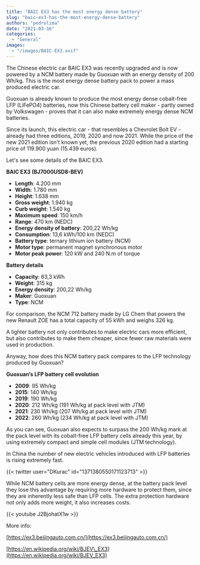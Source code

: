```yaml
---
title: "BAIC EX3 has the most energy dense battery"
slug: "baic-ex3-has-the-most-energy-dense-battery"
authors: "pedrolima"
date: "2021-03-16"
categories:
  - "General"
images:
  - "/images/BAIC-EX3.avif"
---
```


The Chinese electric car BAIC EX3 was recently upgraded and is now powered by a NCM battery made by Guoxuan with an energy density of 200 Wh/kg. This is the most energy dense battery pack to power a mass produced electric car.

Guoxuan is already known to produce the most energy dense cobalt-free LFP (LiFePO4) batteries, now this Chinese battery cell maker - partly owned by Volkswagen - proves that it can also make extremely energy dense NCM batteries.

Since its launch, this electric car - that resembles a Chevrolet Bolt EV - already had three editions, 2019, 2020 and now 2021. While the price of the new 2021 edition isn't known yet, the previous 2020 edition had a starting price of 119.900 yuan (15.439 euros).

Let's see some details of the BAIC EX3.

**BAIC EX3 (BJ7000USD8-BEV)**

- **Length**: 4.200 mm
- **Width**: 1.780 mm
- **Height**: 1.638 mm
- **Gross weight**: 1.940 kg
- **Curb weight**: 1.540 kg
- **Maximum speed**: 150 km/h
- **Range**: 470 km (NEDC)
- **Energy density of battery**: 200,22 Wh/kg
- **Consumption**: 13,6 kWh/100 km (NEDC)
- **Battery type**: ternary lithium ion battery (NCM)
- **Motor type**: permanent magnet synchronous motor
- **Motor peak power**: 120 kW and 240 N.m of torque

**Battery details**

- **Capacity**: 63,3 kWh
- **Weight**: 315 kg
- **Energy density**: 200,22 Wh/kg
- **Maker**: Guoxuan
- **Type**: NCM

For comparison, the NCM 712 battery made by LG Chem that powers the new Renault ZOE has a total capacity of 55 kWh and weighs 326 kg.

A lighter battery not only contributes to make electric cars more efficient, but also contributes to make them cheaper, since fewer raw materials were used in production.

Anyway, how does this NCM battery pack compares to the LFP technology produced by Guoxuan?

**Guoxuan’s LFP battery cell evolution**

- **2009**: 95 Wh/kg
- **2015**: 140 Wh/kg
- **2019**: 190 Wh/kg
- **2020**: 212 Wh/kg (191 Wh/kg at pack level with JTM)
- **2021**: 230 Wh/kg (207 Wh/kg at pack level with JTM)
- **2022**: 260 Wh/kg (234 Wh/kg at pack level with JTM)

As you can see, Guoxuan also expects to surpass the 200 Wh/kg mark at the pack level with its cobalt-free LFP battery cells already this year, by using extremely compact and simple cell modules (JTM technology).

In China the number of new electric vehicles introduced with LFP batteries is rising extremely fast.

{{< twitter user="DKurac" id="1371380550171123713" >}}

While NCM battery cells are more energy dense, at the battery pack level they lose this advantage by requiring more hardware to protect them, since they are inherently less safe than LFP cells. The extra protection hardware not only adds more weight, it also increases costs.

{{< youtube J2BjohatX1w >}}

More info:

[https://ex3.beijingauto.com.cn/](https://ex3.beijingauto.com.cn/)

[https://en.wikipedia.org/wiki/BJEV\_EX3](https://en.wikipedia.org/wiki/BJEV_EX3)
